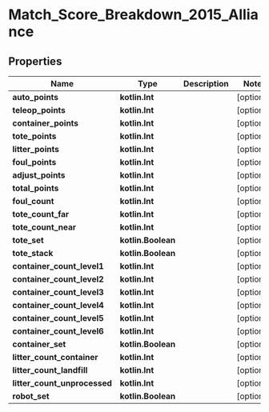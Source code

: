 
# Match_Score_Breakdown_2015_Alliance

## Properties
Name | Type | Description | Notes
------------ | ------------- | ------------- | -------------
**auto_points** | **kotlin.Int** |  |  [optional]
**teleop_points** | **kotlin.Int** |  |  [optional]
**container_points** | **kotlin.Int** |  |  [optional]
**tote_points** | **kotlin.Int** |  |  [optional]
**litter_points** | **kotlin.Int** |  |  [optional]
**foul_points** | **kotlin.Int** |  |  [optional]
**adjust_points** | **kotlin.Int** |  |  [optional]
**total_points** | **kotlin.Int** |  |  [optional]
**foul_count** | **kotlin.Int** |  |  [optional]
**tote_count_far** | **kotlin.Int** |  |  [optional]
**tote_count_near** | **kotlin.Int** |  |  [optional]
**tote_set** | **kotlin.Boolean** |  |  [optional]
**tote_stack** | **kotlin.Boolean** |  |  [optional]
**container_count_level1** | **kotlin.Int** |  |  [optional]
**container_count_level2** | **kotlin.Int** |  |  [optional]
**container_count_level3** | **kotlin.Int** |  |  [optional]
**container_count_level4** | **kotlin.Int** |  |  [optional]
**container_count_level5** | **kotlin.Int** |  |  [optional]
**container_count_level6** | **kotlin.Int** |  |  [optional]
**container_set** | **kotlin.Boolean** |  |  [optional]
**litter_count_container** | **kotlin.Int** |  |  [optional]
**litter_count_landfill** | **kotlin.Int** |  |  [optional]
**litter_count_unprocessed** | **kotlin.Int** |  |  [optional]
**robot_set** | **kotlin.Boolean** |  |  [optional]



